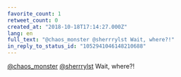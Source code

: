 ```yaml
---
favorite_count: 1
retweet_count: 0
created_at: "2018-10-18T17:14:27.000Z"
lang: en
full_text: "@chaos_monster @sherrrylst Wait, where?!"
in_reply_to_status_id: "1052941046148210688"
---
```


[@chaos_monster](https://twitter.com/chaos_monster)
[@sherrrylst](https://twitter.com/sherrrylst) Wait, where?!

